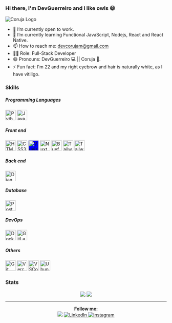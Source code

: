 


### Hi there, I'm DevGuerreiro and I like owls :smile:

![Coruja Logo](https://drive.google.com/uc?export=view&id=1fQLcfMggEZmQu2G1BTTn1QFLmD5Yahjs)

- 🔭 I’m currently open to work.
- 🌱 I’m currently learning Functional JavaScript, Nodejs, React and React Native.
- 📫 How to reach me: devcorujam@gmail.com
-  :man_technologist: Role: Full-Stack Developer
- 😄 Pronouns: DevGuerreiro :computer: || Coruja :owl:.
- ⚡ Fun fact: I'm 22 and my right eyebrow and hair is naturally white, as I have vitiligo.

### Skills

##### Programming Languages

<div>
<img title="Python" alt="Python Logo" height="32" width="32" src="https://cdn3.iconfinder.com/data/icons/logos-and-brands-adobe/512/267_Python-512.png" />
<img title="JavaScript" alt="JavaScript Logo" height="32" width="32" src="https://cdn.icon-icons.com/icons2/2108/PNG/512/javascript_icon_130900.png" />
</div>

##### Front end

<div>
<img title="HTML5" alt="HTML5 Logo" height="32" width="32" src="https://image.flaticon.com/icons/png/512/1216/1216733.png" />
<img title="CSS3" alt="CSS3 Logo" height="32" width="32" src="https://cdn4.iconfinder.com/data/icons/social-media-logos-6/512/121-css3-512.png" />
<img title="Vuejs" alt="Vuejs Logo" height="32" width="32" src="https://uxwing.com/wp-content/themes/uxwing/download/07-design-and-development/vue-js.png" style="background-color: blue;" />
<img title="Nuxt" alt="Nuxt Logo" height="32" width="32" src="https://nuxtjs.org/logos/nuxt-icon-white.png" />
<img title="Buefy" alt="Buefy Logo" height="32" width="32" src="https://avatars.githubusercontent.com/u/26799900?s=400&v=4" />
<img title="Tailwind CSS" alt="Tailwind CSS Logo" height="32" width="32" src="https://symbols.getvecta.com/stencil_97/3_tailwind-css-icon.43c02f69bf.svg" />
<img title="Tailwind CSS" alt="Tailwind CSS Logo" height="32" width="32" src="https://iconape.com/wp-content/files/er/57916/svg/element-ui-1.svg" />
</div>

##### Back end

<div>
<img title="Django" alt="Django Logo" height="32" width="32" src="https://iconape.com/wp-content/png_logo_vector/django.png" />
</div>

##### Database

<div>
<img title="Postgres" alt="Postgres Logo" height="32" width="32" src="https://cdn.iconscout.com/icon/free/png-512/postgresql-226047.png" />
</div>

##### DevOps

<div>
<img title="Docker" alt="Docker Logo" height="32" width="32" src="https://cdn.iconscout.com/icon/free/png-256/docker-226091.png" />
<img title="GitLab CI/CD" alt="GitLab Logo" height="32" width="32" src="https://cdn.iconscout.com/icon/free/png-512/gitlab-282507.png" />
</div>

##### Others

<div>
<img title="Git" alt="Git Logo" height="32" width="32" src="https://upload.wikimedia.org/wikipedia/commons/thumb/3/3f/Git_icon.svg/1024px-Git_icon.svg.png" />
<img title="Vercel" alt="Vercel Logo" height="32" width="32" src="https://cdn.jsdelivr.net/npm/simple-icons@v4/icons/vercel.svg" />
<img title="VSCode" alt="VSCode Logo" height="32" width="32" src="https://img.icons8.com/color/452/visual-studio-code-2019.png" />
<img title="Ubuntu" alt="Ubuntu Logo" height="32" width="32" src="https://image.flaticon.com/icons/png/512/888/888879.png" />
</div>

### Stats

<div align="center">
<img align="center" src="https://github-readme-stats.vercel.app/api/top-langs/?username=devguerreiro&hide=PLpgSQL&layout=compact&theme=dracula">
<img align="center" src="https://github-readme-stats.vercel.app/api?username=devguerreiro&include_all_commits=true&count_private=true&show_icons=true&theme=dracula&custom_title=DevGuerreiro's+Github+Stats">
</div>

---

<div align="center">
<div><strong>Follow me:</strong></div>
<div>
<img src="https://visitor-badge.glitch.me/badge?page_id=https://github.com/devguerreiro">
<a href="https://www.linkedin.com/in/devguerreiro" target="_blank"><img src="https://img.shields.io/badge/LinkedIn-%230077B5.svg?&style=flat-square&logo=linkedin&logoColor=white" alt="LinkedIn"/>
<a href="https://www.instagram.com/dev.guerreiro" target="_blank"><img src="https://img.shields.io/badge/Instagram-%23E4405F.svg?&style=flat-square&logo=instagram&logoColor=white" alt="Instagram"/>
</div>
</div>
